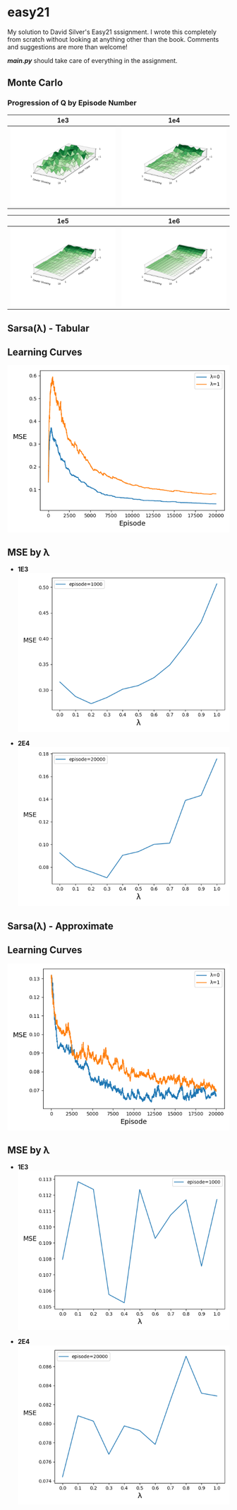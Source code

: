 # easy21
My solution to David Silver's Easy21 sssignment. I wrote this completely from scratch without looking at anything other than the book. Comments and suggestions are more than welcome!

***main.py*** should take care of everything in the assignment.

## Monte Carlo

### Progression of Q by Episode Number

**1e3** | **1e4**
:-:|:-:
![Monte Carlo 1e3](plots/monte_carlo/Q(1e+03).png) | ![Monte Carlo 1e4](plots/monte_carlo/Q(1e+04).png)

**1e5** | **1e6**
:-:|:-:
![Monte Carlo 1e5](plots/monte_carlo/Q(1e+05).png) | ![Monte Carlo 1e6](plots/monte_carlo/Q(1e+06).png)

## Sarsa(λ) - Tabular

## Learning Curves

![Learning Curves](plots/sarsa/tabular/learning_curves.png)

## MSE by λ

* **1E3**  
![MSE 1e3](plots/sarsa/tabular/mse(1e+03).png)

* **2E4**  
![MSE 2e4](plots/sarsa/tabular/mse(2e+04).png)

## Sarsa(λ) - Approximate

## Learning Curves

![Learning Curves](plots/sarsa/approx/learning_curves.png)

## MSE by λ

* **1E3**  
![MSE 1e3](plots/sarsa/approx/mse(1e+03).png)

* **2E4**  
![MSE 2e4](plots/sarsa/approx/mse(2e+04).png)
